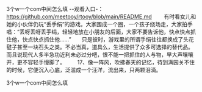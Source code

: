 3个w一个com中间怎么填
--观看入口-：https://github.com/meetooy/rtooy/blob/main/README.md
　　有时看女儿和她的小伙伴仍玩“丢手绢”的游戏。大家围成一个圈，一个孩子绕场走，大家拍手唱：“丢呀丢呀丢手绢，轻轻地放在小朋友的后面，大家不要告诉他，快点快点抓住他，快点快点抓住他……”　　只是彼时，游戏里的所谓手绢往往都换成了头花毽子甚至一块石头之类。不必当真，道具么，生活提供了众多可选择的替代品。　　而且说现代人多半急功近利未必过分吧，恨不能一把抓住的人与物，早大声嚷嚷开，更不容轻手慢脚了。
　　17、像一阵风，吹拂春天的记忆，待到满园关不住的时候，它便沉入心底，泛滥成一个汪洋，流出来，只两颗泪滴。

3个w一个com中间怎么填
